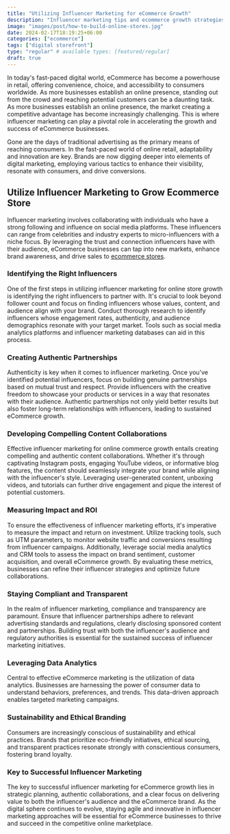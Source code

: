 ```yaml
---
title: "Utilizing Influencer Marketing for eCommerce Growth"
description: "Influencer marketing tips and ecommerce growth strategies. Find ingredients to grow your online commerce business!"
image: "images/post/how-to-build-online-stores.jpg"
date: 2024-02-17T18:19:25+06:00
categories: ["ecommerce"]
tags: ["digital storefront"]
type: "regular" # available types: [featured/regular]
draft: true
---
```


In today's fast-paced digital world, eCommerce has become a powerhouse in retail, offering convenience, choice, and accessibility to consumers worldwide. As more businesses establish an online presence, standing out from the crowd and reaching potential customers can be a daunting task. As more businesses establish an online presence, the market creating a competitive advantage has become increasingly challenging. This is where influencer marketing can play a pivotal role in accelerating the growth and success of eCommerce businesses.

Gone are the days of traditional advertising as the primary means of reaching consumers. In the fast-paced world of online retail, adaptability and innovation are key. Brands are now digging deeper into elements of digital marketing, employing various tactics to enhance their visibility, resonate with consumers, and drive conversions.

## Utilize Influencer Marketing to Grow Ecommerce Store

Influencer marketing involves collaborating with individuals who have a strong following and influence on social media platforms. These influencers can range from celebrities and industry experts to micro-influencers with a niche focus. By leveraging the trust and connection influencers have with their audience, eCommerce businesses can tap into new markets, enhance brand awareness, and drive sales to [ecommerce stores](/blog/launch-an-ecommerce-store).

### Identifying the Right Influencers

One of the first steps in utilizing influencer marketing for online store growth is identifying the right influencers to partner with. It's crucial to look beyond follower count and focus on finding influencers whose values, content, and audience align with your brand. Conduct thorough research to identify influencers whose engagement rates, authenticity, and audience demographics resonate with your target market. Tools such as social media analytics platforms and influencer marketing databases can aid in this process.

### Creating Authentic Partnerships

Authenticity is key when it comes to influencer marketing. Once you've identified potential influencers, focus on building genuine partnerships based on mutual trust and respect. Provide influencers with the creative freedom to showcase your products or services in a way that resonates with their audience. Authentic partnerships not only yield better results but also foster long-term relationships with influencers, leading to sustained eCommerce growth.

### Developing Compelling Content Collaborations

Effective influencer marketing for online commerce growth entails creating compelling and authentic content collaborations. Whether it's through captivating Instagram posts, engaging YouTube videos, or informative blog features, the content should seamlessly integrate your brand while aligning with the influencer's style. Leveraging user-generated content, unboxing videos, and tutorials can further drive engagement and pique the interest of potential customers.

### Measuring Impact and ROI

To ensure the effectiveness of influencer marketing efforts, it's imperative to measure the impact and return on investment. Utilize tracking tools, such as UTM parameters, to monitor website traffic and conversions resulting from influencer campaigns. Additionally, leverage social media analytics and CRM tools to assess the impact on brand sentiment, customer acquisition, and overall eCommerce growth. By evaluating these metrics, businesses can refine their influencer strategies and optimize future collaborations.

### Staying Compliant and Transparent

In the realm of influencer marketing, compliance and transparency are paramount. Ensure that influencer partnerships adhere to relevant advertising standards and regulations, clearly disclosing sponsored content and partnerships. Building trust with both the influencer's audience and regulatory authorities is essential for the sustained success of influencer marketing initiatives.

### Leveraging Data Analytics

Central to effective eCommerce marketing is the utilization of data analytics. Businesses are harnessing the power of consumer data to understand behaviors, preferences, and trends. This data-driven approach enables targeted marketing campaigns.

### Sustainability and Ethical Branding

Consumers are increasingly conscious of sustainability and ethical practices. Brands that prioritize eco-friendly initiatives, ethical sourcing, and transparent practices resonate strongly with conscientious consumers, fostering brand loyalty.

### Key to Successful Influencer Marketing

The key to successful influencer marketing for eCommerce growth lies in strategic planning, authentic collaborations, and a clear focus on delivering value to both the influencer's audience and the eCommerce brand. As the digital sphere continues to evolve, staying agile and innovative in influencer marketing approaches will be essential for eCommerce businesses to thrive and succeed in the competitive online marketplace.
